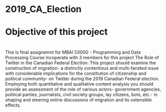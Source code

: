 # 2019_CA_Election

# Objective of this project 
#

This is final assignemnt for MBAI 5300G - Programming and Data Processing Course
Incoperate with 3 members for this project
The Role of Twitter in the Canadian Federal Election: This project should examine the
construction of migration- a distinctly contentious and multi-faceted issue with considerable implications for the constitution of citizenship and political community- on Twitter during the 2019 Canadian Federal election. Employing both quantitative and qualitative content analysis you should provide an assessment of the role of various actors- government agencies, political parties, journalists, civil society groups, lay citizens, bots, etc.- in shaping and steering online discussions of migration and its ostensible effects.



